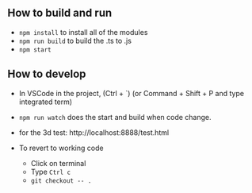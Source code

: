 
## How to build and run

- `npm install` to install all of the modules
- `npm run build` to build the .ts to .js
- `npm start`

## How to develop

- In VSCode in the project, (Ctrl + `) (or Command + Shift + P and type integrated term)
- `npm run watch` does the start and build when code change.

- for the 3d test: http://localhost:8888/test.html

- To revert to working code 
	- Click on terminal
	- Type `Ctrl c`
	- `git checkout -- .`